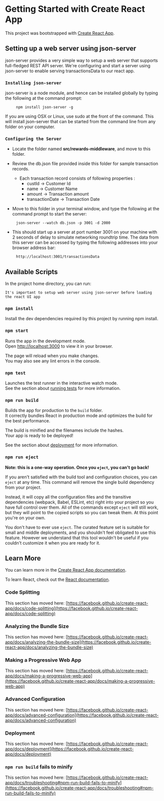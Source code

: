 # Getting Started with Create React App

This project was bootstrapped with [Create React App](https://github.com/facebook/create-react-app).

## Setting up a web server using json-server

json-server provides a very simple way to setup a web server that supports full-fledged REST API server. We're configuring and start a server using json-server to enable serving transactionsData to our react app.

### `Installing json-server`

json-server is a node module, and hence can be installed globally by typing the following at the command prompt:

```
     npm install json-server -g
```
If you are using OSX or Linux, use sudo at the front of the command. This will install json-server that can be started from the command line from any folder on your computer.

### `Configuring the Server`

- Locate the folder named **src/rewards-middleware**, and move to this folder.

- Review the db.json file provided inside this folder for sample transaction records.
    - Each transaction record consists of following properties :
        - custId -> Customer Id
        - name -> Customer Name
        - amount -> Transaction amount
        - transactionDate -> Transaction Date
        
- Move to this folder in your terminal window, and type the following at the command prompt to start the server:

```
     json-server --watch db.json -p 3001 -d 2000
```
- This should start up a server at port number 3001 on your machine with 2 seconds of delay to simulate networking roundtrip time. The data from this server can be accessed by typing the following addresses into your browser address bar:

```
     http://localhost:3001/transactionsData
```

## Available Scripts

In the project home directory, you can run:

```
It's important to setup web server using json-server before loading the react UI app
```
### `npm install`

Install the dev dependencies required by this project by running npm install.

### `npm start`

Runs the app in the development mode.\
Open [http://localhost:3000](http://localhost:3000) to view it in your browser.

The page will reload when you make changes.\
You may also see any lint errors in the console.

### `npm test`

Launches the test runner in the interactive watch mode.\
See the section about [running tests](https://facebook.github.io/create-react-app/docs/running-tests) for more information.

### `npm run build`

Builds the app for production to the `build` folder.\
It correctly bundles React in production mode and optimizes the build for the best performance.

The build is minified and the filenames include the hashes.\
Your app is ready to be deployed!

See the section about [deployment](https://facebook.github.io/create-react-app/docs/deployment) for more information.

### `npm run eject`

**Note: this is a one-way operation. Once you `eject`, you can't go back!**

If you aren't satisfied with the build tool and configuration choices, you can `eject` at any time. This command will remove the single build dependency from your project.

Instead, it will copy all the configuration files and the transitive dependencies (webpack, Babel, ESLint, etc) right into your project so you have full control over them. All of the commands except `eject` will still work, but they will point to the copied scripts so you can tweak them. At this point you're on your own.

You don't have to ever use `eject`. The curated feature set is suitable for small and middle deployments, and you shouldn't feel obligated to use this feature. However we understand that this tool wouldn't be useful if you couldn't customize it when you are ready for it.

## Learn More

You can learn more in the [Create React App documentation](https://facebook.github.io/create-react-app/docs/getting-started).

To learn React, check out the [React documentation](https://reactjs.org/).

### Code Splitting

This section has moved here: [https://facebook.github.io/create-react-app/docs/code-splitting](https://facebook.github.io/create-react-app/docs/code-splitting)

### Analyzing the Bundle Size

This section has moved here: [https://facebook.github.io/create-react-app/docs/analyzing-the-bundle-size](https://facebook.github.io/create-react-app/docs/analyzing-the-bundle-size)

### Making a Progressive Web App

This section has moved here: [https://facebook.github.io/create-react-app/docs/making-a-progressive-web-app](https://facebook.github.io/create-react-app/docs/making-a-progressive-web-app)

### Advanced Configuration

This section has moved here: [https://facebook.github.io/create-react-app/docs/advanced-configuration](https://facebook.github.io/create-react-app/docs/advanced-configuration)

### Deployment

This section has moved here: [https://facebook.github.io/create-react-app/docs/deployment](https://facebook.github.io/create-react-app/docs/deployment)

### `npm run build` fails to minify

This section has moved here: [https://facebook.github.io/create-react-app/docs/troubleshooting#npm-run-build-fails-to-minify](https://facebook.github.io/create-react-app/docs/troubleshooting#npm-run-build-fails-to-minify)
